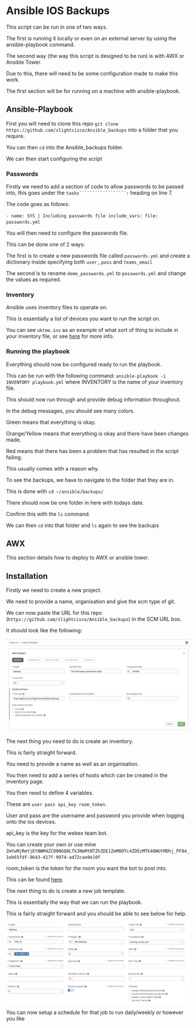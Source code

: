 # Ansible IOS Backups

This script can be run in one of two ways.

The first is running it locally or even on an external server by using the ansible-playbook command.

The second way (the way this script is designed to be run) is with AWX or Ansible Tower.

Due to this, there will need to be some configuration made to make this work.

The first section will be for running on a machine with ansible-playbook.

## Ansible-Playbook

First you will need to clone this repo `git clone https://github.com/slightcisco/Ansible_backups` into a folder that you require.

You can then `cd` into the Ansible_backups folder.

We can then start configuring the script

### Passwords

Firstly we need to add a section of code to allow passwords to be passed into, this goes under the `tasks``````````````````:` heading on line 7.

The code goes as follows:

`- name: SYS | Including passwords file
  include_vars:
    file: passwords.yml`

You will then need to configure the passwords file.

This can be done one of 2 ways:

The first is to create a new passwords file called `passwords.yml` and create a dictionary inside specifying both `user` , `pass` and `teams_email`

The second is to rename `demo_passwords.yml` to `passwords.yml` and change the values as required. 

### Inventory

Ansible uses inventory files to operate on.

This is essentially a list of devices you want to run the script on.

You can see `uktme.inv` as an example of what sort of thing to include in your inventory file, or see [here](https://docs.ansible.com/ansible/latest/user_guide/intro_inventory.html) for more info.

### Running the playbook

Everything should now be configured ready to run the playbook.

This can be run with the following command: `ansible-playbook -i INVENTORY playbook.yml` where INVENTORY is the name of your inventory file.

This should now run through and provide debug information throughout.

In the debug messages, you should see many colors.

Green means that everything is okay.

Orange/Yellow means that everything is okay and there have been changes made.

Red means that there has been a problem that has resulted in the script failing.

This usually comes with a reason why.

To see the backups, we have to navigate to the folder that they are in.

This is done with `cd ~/ansible/backups/`

There should now be one folder in here with todays date.

Confirm this with the `ls` command.

We can then `cd` into that folder and `ls` again to see the backups

## AWX

This section details how to deploy to AWX or ansible tower.

## Installation

Firstly we need to create a new project.

We need to provide a name, organisation and give the scm type of git.

We can now paste the URL for this repo (`https://github.com/slightcisco/Ansible_backups`) in the SCM URL box.

It should look like the following:

![creating new project](https://github.com/slightcisco/Ansible_backups/blob/master/pictures/new_project.png)

The next thing you need to do is create an inventory.

This is fairly straight forward. 

You need to provide a name as well as an organisation.

You then need to add a series of hosts which can be created in the inventory page.

You then need to define 4 variables.

These are `user pass api_key room_token`.

User and pass are the username and password you provide when logging onto the ios devices.

api_key is the key for the webex team bot.

You can create your own or use mine `ZmYwMjRmYjEtNWM4ZC00NGQ0LTk3NmMtNTZhZDE1ZmM0OTc4ZDEzMTk4OWUtMDhj_PF84_1eb65fdf-9643-417f-9974-ad72cae0e10f`

room_token is the token for the room you want the bot to post into.

This can be found [here](https://developer.webex.com/docs/api/v1/rooms/get-room-details).

The next thing to do is create a new job template.

This is essentially the way that we can run the playbook.

This is fairly straight forward and you should be able to see below for help.

![template](https://github.com/slightcisco/Ansible_backups/blob/master/pictures/template.png)

You can now setup a schedule for that job to run daily/weekly or however you like
